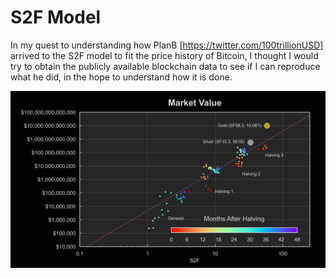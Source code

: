 # S2F Model

In my quest to understanding how PlanB [https://twitter.com/100trillionUSD] arrived to the S2F model to fit the price history of Bitcoin, I thought I would try to obtain the publicly available blockchain data to see if I can reproduce what he did, in the hope to understand how it is done.

![s2f](blob/s2f-m.png)

